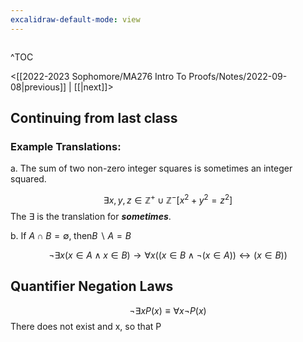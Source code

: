 ```yaml
---
excalidraw-default-mode: view
---
```



```toc

```

^TOC

<[[2022-2023 Sophomore/MA276 Intro To Proofs/Notes/2022-09-08|previous]] | [[|next]]>


## Continuing from last class

### Example Translations:
a. The sum of two non-zero integer squares is sometimes an integer squared.

$$\exists x,y,z \in \mathbb{Z^+} \cup \mathbb{Z^-} [x^2 + y^2 = z^2]$$
The $\exists$ is the translation for ***sometimes***.

b. If $A \cap B = \emptyset,\;\text{then} B\backslash A = B$

$$\neg \exists x (x \in A\land x \in B) \to \forall x ((x\in B \land \neg ( x \in A)) \leftrightarrow (x\in B)) $$

## Quantifier Negation Laws

$$\neg \exists x P(x) \equiv \forall x \neg P(x)$$
There does not exist and x, so that P